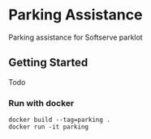 # Parking Assistance

Parking assistance for Softserve parklot

## Getting Started

Todo

### Run with docker

```
docker build --tag=parking .
docker run -it parking
```